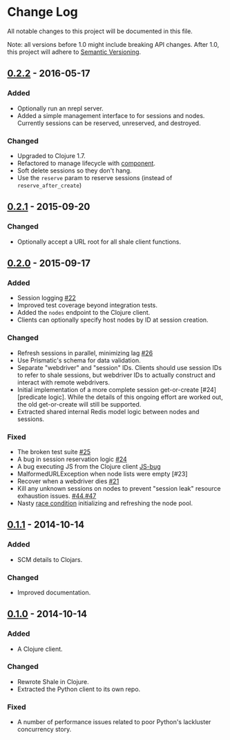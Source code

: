 # Change Log
All notable changes to this project will be documented in this file.

Note: all versions before 1.0 might include breaking API changes. After 1.0,
this project will adhere to [Semantic Versioning](http://semver.org/).

## [0.2.2] - 2016-05-17
### Added
- Optionally run an nrepl server.
- Added a simple management interface to for sessions and nodes. Currently
sessions can be reserved, unreserved, and destroyed.

### Changed
- Upgraded to Clojure 1.7.
- Refactored to manage lifecycle with [component].
- Soft delete sessions so they don't hang.
- Use the `reserve` param to reserve sessions (instead of `reserve_after_create`)

## [0.2.1] - 2015-09-20
### Changed
- Optionally accept a URL root for all shale client functions.

## [0.2.0] - 2015-09-17
### Added
- Session logging [#22]
- Improved test coverage beyond integration tests.
- Added the `nodes` endpoint to the Clojure client.
- Clients can optionally specify host nodes by ID at session creation.

### Changed
- Refresh sessions in parallel, minimizing lag [#26]
- Use Prismatic's schema for data validation.
- Separate "webdriver" and "session" IDs. Clients should use session IDs to
refer to shale sessions, but webdriver IDs to actually construct and interact
with remote webdrivers.
- Initial implementation of a more complete session get-or-create [#24][predicate
logic]. While the details of this ongoing effort are worked out, the old
get-or-create will still be supported.
- Extracted shared internal Redis model logic between nodes and sessions.

### Fixed
- The broken test suite [#25]
- A bug in session reservation logic [#24]
- A bug executing JS from the Clojure client [JS-bug]
- MalformedURLException when node lists were empty [#23]
- Recover when a webdriver dies [#21]
- Kill any unknown sessions on nodes to prevent "session leak" resource
exhaustion issues. [#44],[#47]
- Nasty [race condition][node-race] initializing and refreshing the node pool.

## [0.1.1] - 2014-10-14
### Added
- SCM details to Clojars.

### Changed
- Improved documentation.

## [0.1.0] - 2014-10-14
### Added
- A Clojure client.

### Changed
- Rewrote Shale in Clojure.
- Extracted the Python client to its own repo.

### Fixed
- A number of performance issues related to poor Python's lackluster
concurrency story.

[unreleased]: https://github.com/cardforcoin/shale/compare/shale-0.2.2...HEAD
[0.2.2]: https://github.com/cardforcoin/shale/compare/shale-0.2.1...shale-0.2.2
[0.2.1]: https://github.com/cardforcoin/shale/compare/v0.2.0...shale-0.2.1
[0.2.0]: https://github.com/cardforcoin/shale/compare/v0.1.1...v0.2.0
[0.1.1]: https://github.com/cardforcoin/shale/compare/3fc098ef45d...v0.1.1
[0.1.0]: https://github.com/cardforcoin/shale/compare/80d62f3dcc3c...3fc098ef45d
[#24]: https://github.com/cardforcoin/shale/issues/24
[#22]: https://github.com/cardforcoin/shale/issues/22
[#25]: https://github.com/cardforcoin/shale/issues/25
[JS-bug]: https://github.com/cardforcoin/shale/commit/25daad9aadb37d34482c76aa0f4ee57f4d93828b
[#24]: https://github.com/cardforcoin/shale/issues/23
[#21]: https://github.com/cardforcoin/shale/issues/21
[#26]: https://github.com/cardforcoin/shale/issues/26
[#44]: https://github.com/cardforcoin/shale/issues/44
[#47]: https://github.com/cardforcoin/shale/issues/47
[node-race]: https://github.com/cardforcoin/shale/commit/4ab8b417d0c724f0af269e34b8d4c611a31c6c09
[component]: https://github.com/stuartsierra/component
